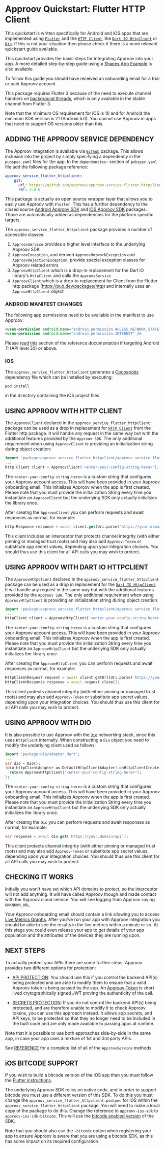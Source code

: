 # Approov Quickstart: Flutter HTTP Client

This quickstart is written specifically for Android and iOS apps that are implemented using [`Flutter`](https://flutter.dev/) and the [`HTTP Client`](https://pub.dev/documentation/http/latest/http/Client-class.html), the [`Dart IO HttpClient`](https://api.dart.dev/stable/2.16.2/dart-io/HttpClient-class.html) or [`Dio`](https://pub.dev/packages/dio). If this is not your situation then please check if there is a more relevant quickstart guide available.

This quickstart provides the basic steps for integrating Approov into your app. A more detailed step-by-step guide using a [Shapes App Example](https://github.com/approov/quickstart-flutter-httpclient/blob/master/SHAPES-EXAMPLE.md) is also available.

To follow this guide you should have received an onboarding email for a trial or paid Approov account.

This package requires Flutter 3 because of the need to execute channel handlers on [background threads](https://docs.flutter.dev/development/platform-integration/platform-channels?tab=ios-channel-objective-c-tab#executing-channel-handlers-on-background-threads), which is only available in the stable channel from Flutter 3.

Note that the minimum OS requirement for iOS is 10 and for Android the minimum SDK version is 21 (Android 5.0). You cannot use Approov in apps that need to support OS versions older than this.

## ADDING THE APPROOV SERVICE DEPENDENCY

The Approov integration is available via [`Github`](https://github.com/approov/approov-service-flutter-httpclient) package. This allows inclusion into the project by simply specifying a dependency in the `pubspec.yaml` files for the app. In the `dependencies:` section of `pubspec.yaml` file add the following package reference:

```yaml
approov_service_flutter_httpclient:
    git:
      url: https://github.com/approov/approov-service-flutter-httpclient.git
      ref: 3.0.6
```

This package is actually an open source wrapper layer that allows you to easily use Approov with `Flutter`. This has a further dependency to the closed source [Android Approov SDK](https://github.com/approov/approov-android-sdk) and [iOS Approov SDK](https://github.com/approov/approov-ios-sdk) packages. Those are automatically added as dependencies for the platform specific targets.

The `approov_service_flutter_httpclient` package provides a number of accessible classes:

1. `ApproovService` provides a higher level interface to the underlying Approov SDK
2. `ApproovException`, and derived `ApproovNetworkException` and `ApproovRejectionException`, provide special exception classes for Approov related errors 
3. `ApproovHttpClient` which is a drop-in replacement for the Dart IO library's `HttpClient` and calls the `ApproovService`
4. `ApproovClient` which is a drop-in replacement for Client from the Flutter http package (https://pub.dev/packages/http) and internally uses an `ApproovHttpClient` object

### ANDROID MANIFEST CHANGES

The following app permissions need to be available in the manifest to use Approov:

```xml
<uses-permission android:name="android.permission.ACCESS_NETWORK_STATE" />
<uses-permission android:name="android.permission.INTERNET" />
```

Please [read this](https://approov.io/docs/latest/approov-usage-documentation/#targeting-android-11-and-above) section of the reference documentation if targeting Android 11 (API level 30) or above.

### IOS

The `approov_service_flutter_httpclient` generates a [Cocoapods](https://cocoapods.org) dependency file which can be installed by executing:

```Bash
pod install
```

in the directory containing the iOS project files.

## USING APPROOV WITH HTTP CLIENT

The `ApproovClient` declared in the `approov_service_flutter_httpclient` package can be used as a drop in replacement for [`HTTP Client`](https://pub.dev/documentation/http/latest/http/Client-class.html) from the Flutter http package. It will handle any request in the same way but with the additional features provided by the `Approov SDK`. The only additional requirement when using `ApproovClient` is providing an initialization string during object creation:

```Dart
import 'package:approov_service_flutter_httpclient/approov_service_flutter_httpclient.dart';
...
http.Client client = ApproovClient('<enter-your-config-string-here>');
```

The `<enter-your-config-string-here>` is a custom string that configures your Approov account access. This will have been provided in your Approov onboarding email. This initializes Approov when the app is first created. Please note that you must provide the initialization String every time you instantiate an `ApproovClient` but the underlying SDK only actually initializes the library once.

After creatng the `ApproovClient` you can perform requests and await responses as normal, for example:

```Dart
http.Response response = await client.get(Uri.parse('https://your.domain/api'));
```

This client includes an interceptor that protects channel integrity (with either pinning or managed trust roots) and may also add `Approov-Token` or substitute app secret values, depending upon your integration choices. You should thus use this client for all API calls you may wish to protect.

## USING APPROOV WITH DART IO HTTPCLIENT

The `ApproovHttpClient` declared in the `approov_service_flutter_httpclient` package can be used as a drop in replacement for the [`Dart IO HttpClient`](https://api.dart.dev/stable/2.16.2/dart-io/HttpClient-class.html). It will handle any request in the same way but with the additional features provided by the `Approov SDK`. The only additional requirement when using `ApproovHttpClient` is providing an initialization string during object creation:

```Dart
import 'package:approov_service_flutter_httpclient/approov_service_flutter_httpclient.dart';
...
HttpClient client = ApproovHttpClient('<enter-your-config-string-here>');
```

The `<enter-your-config-string-here>` is a custom string that configures your Approov account access. This will have been provided in your Approov onboarding email. This initializes Approov when the app is first created. Please note that you must provide the initialization String every time you instantiate an `ApproovHttpClient` but the underlying SDK only actually initializes the library once.

After creatng the `ApproovHttpClient` you can perform requests and await responses as normal, for example:

```Dart
HttpClientRequest request = await client.getUrl(Uri.parse('https://your.domain/api'));
HttpClientResponse response = await request.close();
```

This client protects channel integrity (with either pinning or managed trust roots) and may also add `Approov-Token` or substitute app secret values, depending upon your integration choices. You should thus use this client for all API calls you may wish to protect.

## USING APPROOV WITH DIO
It is also possible to use Approov with the [`Dio`](https://pub.dev/packages/dio) networking stack, since this uses `HttpClient` internally. When constructing a `Dio` object you need to modify the underlying client used as follows:

```Dart
import 'package:dio/adapter.dart';
...
var dio = Dio();
(dio.httpClientAdapter as DefaultHttpClientAdapter).onHttpClientCreate = (client) {
  return ApproovHttpClient('<enter-your-config-string-here>');
};
```

The `<enter-your-config-string-here>` is a custom string that configures your Approov account access. This will have been provided in your Approov onboarding email. This initializes Approov when the app is first created. Please note that you must provide the initialization String every time you instantiate an `ApproovHttpClient` but the underlying SDK only actually initializes the library once.

After creatng the `Dio` you can perform requests and await responses as normal, for example:

```Dart
var response = await dio.get('https://your.domain/api');
```

This client protects channel integrity (with either pinning or managed trust roots) and may also add `Approov-Token` or substitute app secret values, depending upon your integration choices. You should thus use this client for all API calls you may wish to protect.

## CHECKING IT WORKS

Initially you won't have set which API domains to protect, so the interceptor will not add anything. It will have called Approov though and made contact with the Approov cloud service. You will see logging from Approov saying `UNKNOWN_URL`.

Your Approov onboarding email should contain a link allowing you to access [Live Metrics Graphs](https://approov.io/docs/latest/approov-usage-documentation/#metrics-graphs). After you've run your app with Approov integration you should be able to see the results in the live metrics within a minute or so. At this stage you could even release your app to get details of your app population and the attributes of the devices they are running upon.

## NEXT STEPS
To actually protect your APIs there are some further steps. Approov provides two different options for protection:

* [API PROTECTION](https://github.com/approov/quickstart-flutter-httpclient/blob/master/API-PROTECTION.md): You should use this if you control the backend API(s) being protected and are able to modify them to ensure that a valid Approov token is being passed by the app. An [Approov Token](https://approov.io/docs/latest/approov-usage-documentation/#approov-tokens) is short lived crytographically signed JWT proving the authenticity of the call.

* [SECRETS PROTECTION](https://github.com/approov/quickstart-flutter-httpclient/blob/master/SECRETS-PROTECTION.md): If you do not control the backend API(s) being protected, and are therefore unable to modify it to check Approov tokens, you can use this approach instead. It allows app secrets, and API keys, to be protected so that they no longer need to be included in the built code and are only made available to passing apps at runtime.

Note that it is possible to use both approaches side-by-side in the same app, in case your app uses a mixture of 1st and 3rd party APIs.

See [REFERENCE](https://github.com/approov/quickstart-flutter-httpclient/blob/master/REFERENCE.md) for a complete list of all of the `ApproovService` methods.

## iOS BITCODE SUPPORT

If you wish to build a bitcode version of the iOS app then you must follow the [Flutter instructions](https://github.com/flutter/flutter/wiki/Creating-an-iOS-Bitcode-enabled-app).

The underlying Approov SDK relies on native code, and in order to support bitcode you must use a different version of this SDK. To do this you must change the `approov_service_flutter_httpclient.podspec` for iOS within the `approov_service_flutter_httpclient` package. You will need to make a local copy of the package to do this. Change the reference to `approov-ios-sdk` to `approov-ios-sdk-bitcode`. This will use the [bitcode enabled version](https://github.com/approov/approov-ios-sdk-bitcode) of the SDK.

Note that you should also use the `-bitcode` option when registering your app to ensure Approov is aware that you are using a bitcode SDK, as this has some impact on its required configuration.

